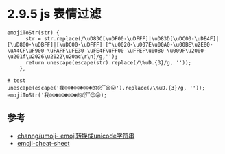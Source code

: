 # 2.9.5 js 表情过滤



```
emojiToStr(str) {
      str = str.replace(/\uD83C[\uDF00-\uDFFF]|\uD83D[\uDC00-\uDE4F]|[\uD800-\uDBFF]|[\uDC00-\uDFFF]|[^\u0020-\u007E\u00A0-\u00BE\u2E80-\uA4CF\uF900-\uFAFF\uFE30-\uFE4F\uFF00-\uFFEF\u0080-\u009F\u2000-\u201f\u2026\u2022\u20ac\r\n]/g,'');
      return unescape(escape(str).replace(/\%uD.{3}/g, ''));
    },

# test
unescape(escape('我☹☺☻☹☺☻☹☺☻的😴😌😛').replace(/\%uD.{3}/g, ''));
emojiToStr('我☹☺☻☹☺☻☹☺☻的😴😌😛);
```

## 参考
- [channg/umoji-  emoji转换成unicode字符串](https://github.com/channg/umoji)
- [emoji-cheat-sheet](https://github.com/WebpageFX/emoji-cheat-sheet.com)

